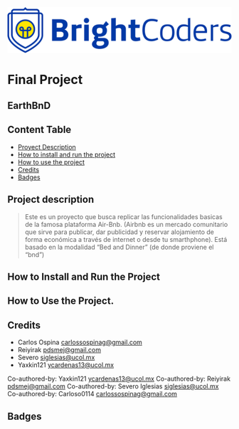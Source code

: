 ![BrightCoders Logo](img/logo.png)

# Final Project

## EarthBnD
## Content Table
  - [Proyect Description](#-01--project-description)
  - [How to install and run the project](#-how-to-install-and-run-the-project)
  - [How to use the project](#-how-to-use-the-project)
  - [Credits](#-credits)
  - [Badges](#-badges)

## Project description

> Este es un proyecto que busca replicar las funcionalidades basicas de la famosa plataforma Air-Bnb. (Airbnb es un mercado comunitario que sirve para publicar, dar publicidad y reservar alojamiento de forma económica a través de internet o desde tu smarthphone). Está basado en la modalidad “Bed and Dinner” (de donde proviene el “bnd”)

## How to Install and Run the Project
## How to Use the Project.
## Credits
  - Carlos Ospina carlossospinag@gmail.com
  - Reiyirak pdsmej@gmail.com
  - Severo siglesias@ucol.mx
  - Yaxkin121 ycardenas13@ucol.mx


  Co-authored-by: Yaxkin121 <ycardenas13@ucol.mx>
  Co-authored-by: Reiyirak <pdsmej@gmail.com>
  Co-authored-by: Severo Iglesias <siglesias@ucol.mx>
  Co-authored-by: Carloso0114 <carlossospinag@gmail.com>
## Badges
